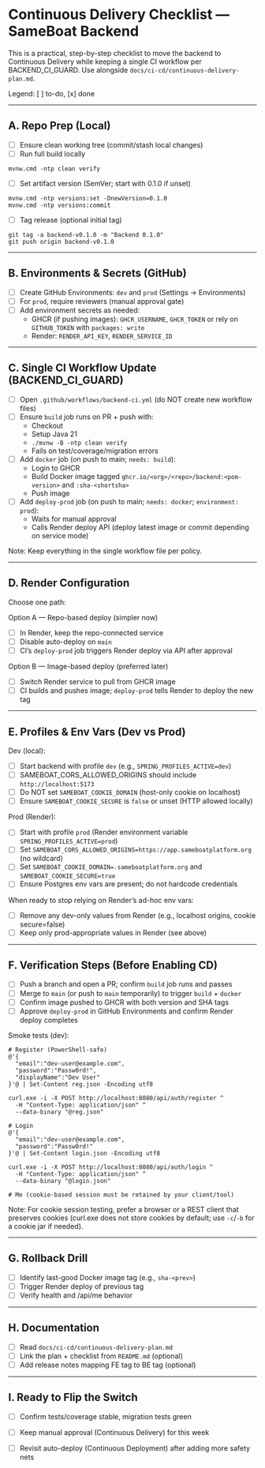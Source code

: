 # Continuous Delivery Checklist — SameBoat Backend

This is a practical, step-by-step checklist to move the backend to Continuous Delivery while keeping a single CI workflow per BACKEND_CI_GUARD. Use alongside `docs/ci-cd/continuous-delivery-plan.md`.

Legend: [ ] to-do, [x] done

---
## A. Repo Prep (Local)
- [ ] Ensure clean working tree (commit/stash local changes)
- [ ] Run full build locally
```
mvnw.cmd -ntp clean verify
```
- [ ] Set artifact version (SemVer; start with 0.1.0 if unset)
```
mvnw.cmd -ntp versions:set -DnewVersion=0.1.0
mvnw.cmd -ntp versions:commit
```
- [ ] Tag release (optional initial tag)
```
git tag -a backend-v0.1.0 -m "Backend 0.1.0"
git push origin backend-v0.1.0
```

---
## B. Environments & Secrets (GitHub)
- [ ] Create GitHub Environments: `dev` and `prod` (Settings → Environments)
- [ ] For `prod`, require reviewers (manual approval gate)
- [ ] Add environment secrets as needed:
  - GHCR (if pushing images): `GHCR_USERNAME`, `GHCR_TOKEN` or rely on `GITHUB_TOKEN` with `packages: write`
  - Render: `RENDER_API_KEY`, `RENDER_SERVICE_ID`

---
## C. Single CI Workflow Update (BACKEND_CI_GUARD)
- [ ] Open `.github/workflows/backend-ci.yml` (do NOT create new workflow files)
- [ ] Ensure `build` job runs on PR + push with:
  - Checkout
  - Setup Java 21
  - `./mvnw -B -ntp clean verify`
  - Fails on test/coverage/migration errors
- [ ] Add `docker` job (on push to main; `needs: build`):
  - Login to GHCR
  - Build Docker image tagged `ghcr.io/<org>/<repo>/backend:<pom-version>` and `:sha-<shortsha>`
  - Push image
- [ ] Add `deploy-prod` job (on push to main; `needs: docker`; `environment: prod`):
  - Waits for manual approval
  - Calls Render deploy API (deploy latest image or commit depending on service mode)

Note: Keep everything in the single workflow file per policy.

---
## D. Render Configuration
Choose one path:

Option A — Repo-based deploy (simpler now)
- [ ] In Render, keep the repo-connected service
- [ ] Disable auto-deploy on `main`
- [ ] CI’s `deploy-prod` job triggers Render deploy via API after approval

Option B — Image-based deploy (preferred later)
- [ ] Switch Render service to pull from GHCR image
- [ ] CI builds and pushes image; `deploy-prod` tells Render to deploy the new tag

---
## E. Profiles & Env Vars (Dev vs Prod)
Dev (local):
- [ ] Start backend with profile `dev` (e.g., `SPRING_PROFILES_ACTIVE=dev`)
- [ ] SAMEBOAT_CORS_ALLOWED_ORIGINS should include `http://localhost:5173`
- [ ] Do NOT set `SAMEBOAT_COOKIE_DOMAIN` (host-only cookie on localhost)
- [ ] Ensure `SAMEBOAT_COOKIE_SECURE` is `false` or unset (HTTP allowed locally)

Prod (Render):
- [ ] Start with profile `prod` (Render environment variable `SPRING_PROFILES_ACTIVE=prod`)
- [ ] Set `SAMEBOAT_CORS_ALLOWED_ORIGINS=https://app.sameboatplatform.org` (no wildcard)
- [ ] Set `SAMEBOAT_COOKIE_DOMAIN=.sameboatplatform.org` and `SAMEBOAT_COOKIE_SECURE=true`
- [ ] Ensure Postgres env vars are present; do not hardcode credentials

When ready to stop relying on Render’s ad-hoc env vars:
- [ ] Remove any dev-only values from Render (e.g., localhost origins, cookie secure=false)
- [ ] Keep only prod-appropriate values in Render (see above)

---
## F. Verification Steps (Before Enabling CD)
- [ ] Push a branch and open a PR; confirm `build` job runs and passes
- [ ] Merge to `main` (or push to `main` temporarily) to trigger `build` + `docker`
- [ ] Confirm image pushed to GHCR with both version and SHA tags
- [ ] Approve `deploy-prod` in GitHub Environments and confirm Render deploy completes

Smoke tests (dev):
```
# Register (PowerShell-safe)
@'{
  "email":"dev-user@example.com",
  "password":"Passw0rd!",
  "displayName":"Dev User"
}'@ | Set-Content reg.json -Encoding utf8

curl.exe -i -X POST http://localhost:8080/api/auth/register ^
  -H "Content-Type: application/json" ^
  --data-binary "@reg.json"

# Login
@'{
  "email":"dev-user@example.com",
  "password":"Passw0rd!"
}'@ | Set-Content login.json -Encoding utf8

curl.exe -i -X POST http://localhost:8080/api/auth/login ^
  -H "Content-Type: application/json" ^
  --data-binary "@login.json"

# Me (cookie-based session must be retained by your client/tool)
```
Note: For cookie session testing, prefer a browser or a REST client that preserves cookies (curl.exe does not store cookies by default; use `-c`/`-b` for a cookie jar if needed).

---
## G. Rollback Drill
- [ ] Identify last-good Docker image tag (e.g., `sha-<prev>`)
- [ ] Trigger Render deploy of previous tag
- [ ] Verify health and /api/me behavior

---
## H. Documentation
- [ ] Read `docs/ci-cd/continuous-delivery-plan.md`
- [ ] Link the plan + checklist from `README.md` (optional)
- [ ] Add release notes mapping FE tag to BE tag (optional)

---
## I. Ready to Flip the Switch
- [ ] Confirm tests/coverage stable, migration tests green
- [ ] Keep manual approval (Continuous Delivery) for this week
- [ ] Revisit auto-deploy (Continuous Deployment) after adding more safety nets

